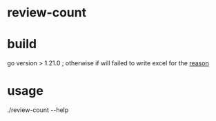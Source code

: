 # review-count

# build
go version > 1.21.0 ; otherwise if will failed to write excel for the [reason](https://github.com/qax-os/excelize/issues/1608)

# usage
./review-count --help
